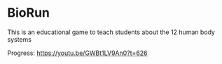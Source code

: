# BioRun
This is an educational game to teach students about the 12 human body systems

Progress: https://youtu.be/GWBt1LV9An0?t=626
